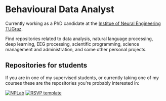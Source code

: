 # Behavioural Data Analyst
Currently working as a PhD candidate at the [Institue of Neural Engineering TUGraz](https://www.tugraz.at/institute/ine/home/).

Find repositories related to data analysis, natural language processing, deep learning, EEG processing, scientific programming, science management and administration, and some other personal projects.

<!-- ![GitHub stats](https://github-readme-stats.vercel.app/api?username=abcsds&show_icons=true) -->
<!-- ![Top Langs](https://github-readme-stats.vercel.app/api/top-langs/?username=abcsds&layout=compact&langs_count=12) -->

## Repositories for students

If you are in one of my supervised students, or currently taking one of my courses these are the repositories you're probably interested in:

[![NPLab](https://github-readme-stats.vercel.app/api/pin/?username=abcsds&repo=NPLab)](https://github.com/abcsds/NPLab)
[![RSVP template](https://github-readme-stats.vercel.app/api/pin/?username=abcsds&repo=RSVP)](https://github.com/abcsds/RSVP)
